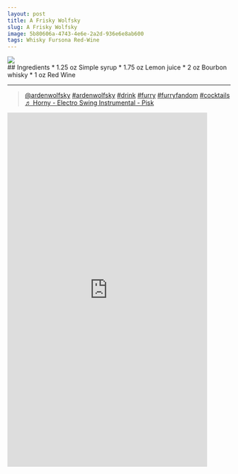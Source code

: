 ```yaml
--- 
layout: post
title: A Frisky Wolfsky
slug: A Frisky Wolfsky
image: 5b80606a-4743-4e6e-2a2d-936e6e8ab600
tags: Whisky Fursona Red-Wine
---
```

<div class="drink-image-post"><img src="{{ site.cdn }}{{ page.image }}/public"></div>
## Ingredients
* 1.25 oz Simple syrup
* 1.75 oz Lemon juice
* 2 oz Bourbon whisky
* 1 oz Red Wine

<hr>

<div class="drink-media">
<blockquote class="tiktok-embed" cite="https://www.tiktok.com/@ardenwolfsky/video/7115515592026688814" data-video-id="7115515592026688814"> <section> <a target="_blank" title="@ardenwolfsky" href="https://www.tiktok.com/@ardenwolfsky?refer=embed" rel="noopener">@ardenwolfsky</a> <a title="ardenwolfsky" target="_blank" href="https://www.tiktok.com/tag/ardenwolfsky?refer=embed" rel="noopener">#ardenwolfsky</a> <a title="drink" target="_blank" href="https://www.tiktok.com/tag/drink?refer=embed" rel="noopener">#drink</a> <a title="furry" target="_blank" href="https://www.tiktok.com/tag/furry?refer=embed" rel="noopener">#furry</a> <a title="furryfandom" target="_blank" href="https://www.tiktok.com/tag/furryfandom?refer=embed" rel="noopener">#furryfandom</a> <a title="cocktails" target="_blank" href="https://www.tiktok.com/tag/cocktails?refer=embed" rel="noopener">#cocktails</a> <a target="_blank" title="♬ Horny - Electro Swing Instrumental - Pisk" href="https://www.tiktok.com/music/Horny-Electro-Swing-Instrumental-6816791095914006530?refer=embed" rel="noopener">♬ Horny - Electro Swing Instrumental - Pisk</a> </section> </blockquote> <script async="" src="https://www.tiktok.com/embed.js"></script>

<div class="youtube-iframe"><iframe width="451" height="801" src="https://www.youtube.com/embed/UD3mAL3Bcu4" title="" frameborder="0" allow="accelerometer; autoplay; clipboard-write; encrypted-media; gyroscope; picture-in-picture; web-share" allowfullscreen=""></iframe></div>
</div>
